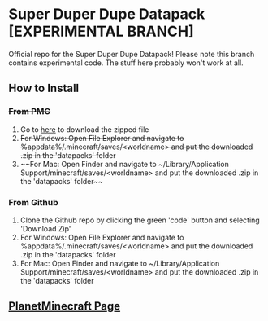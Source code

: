 # Super Duper Dupe Datapack [EXPERIMENTAL BRANCH]
Official repo for the Super Duper Dupe Datapack!
Please note this branch contains experimental code. The stuff here probably won't work at all. 

## How to Install
### ~~From PMC~~
1. ~~Go to [here](https://www.planetminecraft.com/data-pack/superduper-dupe-datapack/) to download the zipped file~~
1. ~~For Windows: Open File Explorer and navigate to %appdata%/.minecraft/saves/\<worldname\> and put the downloaded .zip in the 'datapacks' folder~~
1. ~~For Mac: Open Finder and navigate to ~/Library/Application Support/minecraft/saves/\<worldname\> and put the downloaded .zip in the 'datapacks' folder~~
  
### From Github
1. Clone the Github repo by clicking the green 'code' button and selecting 'Download Zip'
1. For Windows: Open File Explorer and navigate to %appdata%/.minecraft/saves/\<worldname\> and put the downloaded .zip in the 'datapacks' folder
1. For Mac: Open Finder and navigate to ~/Library/Application Support/minecraft/saves/\<worldname\> and put the downloaded .zip in the 'datapacks' folder

## [PlanetMinecraft Page](https://www.planetminecraft.com/data-pack/superduper-dupe-datapack/)

